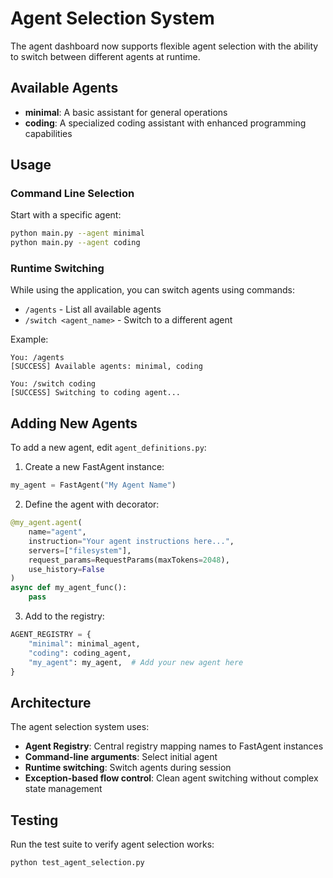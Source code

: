 # Agent Selection System

The agent dashboard now supports flexible agent selection with the ability to switch between different agents at runtime.

## Available Agents

- **minimal**: A basic assistant for general operations
- **coding**: A specialized coding assistant with enhanced programming capabilities

## Usage

### Command Line Selection

Start with a specific agent:
```bash
python main.py --agent minimal
python main.py --agent coding
```

### Runtime Switching

While using the application, you can switch agents using commands:

- `/agents` - List all available agents
- `/switch <agent_name>` - Switch to a different agent

Example:
```
You: /agents
[SUCCESS] Available agents: minimal, coding

You: /switch coding
[SUCCESS] Switching to coding agent...
```

## Adding New Agents

To add a new agent, edit `agent_definitions.py`:

1. Create a new FastAgent instance:
```python
my_agent = FastAgent("My Agent Name")
```

2. Define the agent with decorator:
```python
@my_agent.agent(
    name="agent",
    instruction="Your agent instructions here...",
    servers=["filesystem"],
    request_params=RequestParams(maxTokens=2048),
    use_history=False
)
async def my_agent_func():
    pass
```

3. Add to the registry:
```python
AGENT_REGISTRY = {
    "minimal": minimal_agent,
    "coding": coding_agent,
    "my_agent": my_agent,  # Add your new agent here
}
```

## Architecture

The agent selection system uses:

- **Agent Registry**: Central registry mapping names to FastAgent instances
- **Command-line arguments**: Select initial agent
- **Runtime switching**: Switch agents during session
- **Exception-based flow control**: Clean agent switching without complex state management

## Testing

Run the test suite to verify agent selection works:
```bash
python test_agent_selection.py
``` 